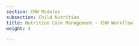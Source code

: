 ```yaml
---
section: CHW Modules
subsection: Child Nutrition
title: Nutrition Case Management - CHW Workflow
weight: 4

---
```


